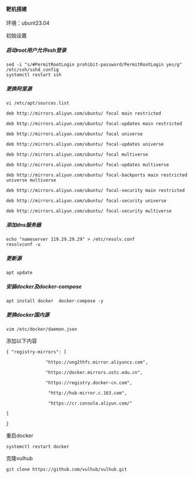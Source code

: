 #### 靶机搭建

环境：ubunt23.04 

初始设置

##### 启动root用户允许ssh登录

```
sed -i "s/#PermitRootLogin prohibit-password/PermitRootLogin yes/g" /etc/ssh/sshd_config
systemctl restart ssh
```

##### 更换阿里源

```
vi /etc/apt/sources.list
```

```
deb http://mirrors.aliyun.com/ubuntu/ focal main restricted

deb http://mirrors.aliyun.com/ubuntu/ focal-updates main restricted

deb http://mirrors.aliyun.com/ubuntu/ focal universe

deb http://mirrors.aliyun.com/ubuntu/ focal-updates universe

deb http://mirrors.aliyun.com/ubuntu/ focal multiverse

deb http://mirrors.aliyun.com/ubuntu/ focal-updates multiverse

deb http://mirrors.aliyun.com/ubuntu/ focal-backports main restricted universe multiverse

deb http://mirrors.aliyun.com/ubuntu/ focal-security main restricted

deb http://mirrors.aliyun.com/ubuntu/ focal-security universe

deb http://mirrors.aliyun.com/ubuntu/ focal-security multiverse
```

##### 添加dns服务器

```
echo "nameserver 119.29.29.29" > /etc/resolv.conf 
resolvconf -u
```



##### 更新源

```
apt update
```

##### 安装docker及docker-compose

```
apt install docker  docker-compose -y
```

##### 更换docker国内源

```
vim /etc/docker/daemon.json
```

添加以下内容

```
{ "registry-mirrors": [

               "https://ung2thfc.mirror.aliyuncs.com",

               "https://docker.mirrors.ustc.edu.cn",

               "https://registry.docker-cn.com",
               
                "http://hub-mirror.c.163.com",

                "https://cr.console.aliyun.com/"

]

}
```

重启docker

```
systemctl restart docker
```

克隆vulhub

```
git clone https://github.com/vulhub/vulhub.git
```

